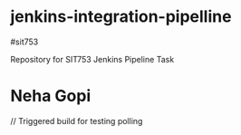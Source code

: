 # jenkins-integration-pipelline
#sit753

Repository for SIT753 Jenkins Pipeline Task
# Neha Gopi
// Triggered build for testing polling
